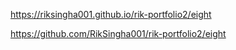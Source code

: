 https://riksingha001.github.io/rik-portfolio2/eight


https://github.com/RikSingha001/rik-portfolio2/eight
